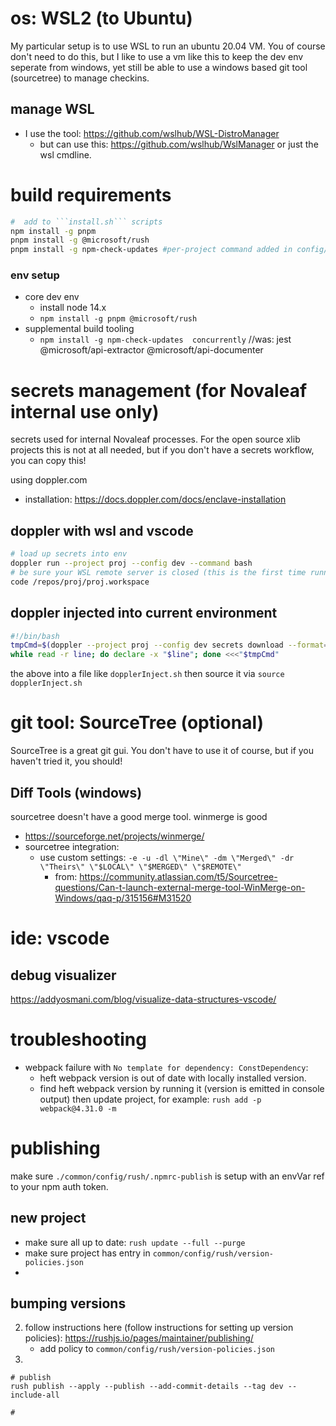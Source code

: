 

# os:  WSL2 (to Ubuntu)
My particular setup is to use WSL to run an ubuntu 20.04 VM.    You of course don't need to do this, but I like to use a vm like this to  keep the dev env seperate from windows, yet still be able to use a windows based git tool (sourcetree) to manage checkins.

## manage WSL
- I use the tool: https://github.com/wslhub/WSL-DistroManager
  - but can use this:  https://github.com/wslhub/WslManager or just the wsl cmdline.

# build requirements

```bash
#  add to ```install.sh``` scripts
npm install -g pnpm
pnpm install -g @microsoft/rush
pnpm install -g npm-check-updates #per-project command added in config/rush/command-line.json and each package.json
```


### env setup

- core dev env
  - install node 14.x
  - ```npm install -g pnpm @microsoft/rush```
- supplemental build tooling
  - ```npm install -g npm-check-updates  concurrently```  //was: jest @microsoft/api-extractor @microsoft/api-documenter

# secrets management (for Novaleaf internal use only)
secrets used for internal Novaleaf processes.  For the open source xlib projects this is not at all needed, but if you don't have a secrets workflow, you can copy this!

using doppler.com
- installation: https://docs.doppler.com/docs/enclave-installation


## doppler with wsl and vscode

```bash
# load up secrets into env
doppler run --project proj --config dev --command bash
# be sure your WSL remote server is closed (this is the first time running vscode) otherwise your secrets won't be populated
code /repos/proj/proj.workspace
```

## doppler injected into current environment

```bash
#!/bin/bash
tmpCmd=$(doppler --project proj --config dev secrets download --format=env --no-file)
while read -r line; do declare -x "$line"; done <<<"$tmpCmd"
```

the above into a file like ```dopplerInject.sh``` then source it via ```source dopplerInject.sh```


# git tool:  SourceTree (optional)
SourceTree is a great git gui.  You don't have to use it of course, but if you haven't tried it, you should!



## Diff Tools (windows)
sourcetree doesn't have a good merge tool.  winmerge is good

- <https://sourceforge.net/projects/winmerge/>
- sourcetree integration:
  - use custom settings:  ```-e -u -dl \"Mine\" -dm \"Merged\" -dr \"Theirs\" \"$LOCAL\" \"$MERGED\" \"$REMOTE\"```
    - from: <https://community.atlassian.com/t5/Sourcetree-questions/Can-t-launch-external-merge-tool-WinMerge-on-Windows/qaq-p/315156#M31520>




# ide: vscode


## debug visualizer

<https://addyosmani.com/blog/visualize-data-structures-vscode/>

# troubleshooting

- webpack failure with ```No template for dependency: ConstDependency```:
  - heft webpack version is out of date with locally installed version.
  - find heft webpack version by running it (version is emitted in console output) then update project, for example: ```rush add -p webpack@4.31.0 -m```


# publishing

make sure ```./common/config/rush/.npmrc-publish``` is setup with an envVar ref to your npm auth token.

## new project

- make sure all up to date:  ```rush update --full --purge```
- make sure project has entry in ```common/config/rush/version-policies.json```
- 




## bumping versions

2. follow instructions here (follow instructions for setting up version policies):  https://rushjs.io/pages/maintainer/publishing/
   - add policy to ```common/config/rush/version-policies.json```
3. 

```
# publish
rush publish --apply --publish --add-commit-details --tag dev --include-all

# 
```